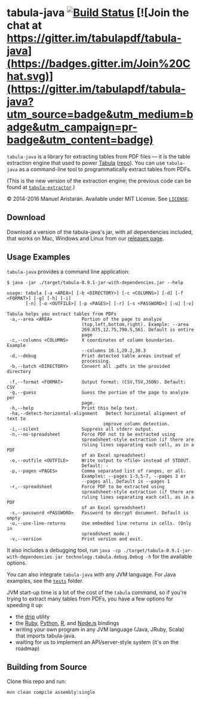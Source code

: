 tabula-java [![Build Status](https://travis-ci.org/tabulapdf/tabula-java.svg?branch=master)](https://travis-ci.org/tabulapdf/tabula-java) [![Join the chat at https://gitter.im/tabulapdf/tabula-java](https://badges.gitter.im/Join%20Chat.svg)](https://gitter.im/tabulapdf/tabula-java?utm_source=badge&utm_medium=badge&utm_campaign=pr-badge&utm_content=badge)
===========

`tabula-java` is a library for extracting tables from PDF files — it is the table extraction engine that used to power [Tabula](http://tabula.technology/) ([repo](http://github.com/tabulapdf/tabula)). You can use `tabula-java` as a command-line tool to programmatically extract tables from PDFs.

(This is the new version of the extraction engine; the previous code can be found at [`tabula-extractor`](http://github.com/tabulapdf/tabula-extractor).)

© 2014-2016 Manuel Aristarán. Available under MIT License. See [`LICENSE`](LICENSE).

## Download

Download a version of the tabula-java's jar, with all dependencies included, that works on Mac, Windows and Linux from our [releases page](../../releases).

## Usage Examples

`tabula-java` provides a command line application:

```
$ java -jar ./target/tabula-0.9.1-jar-with-dependencies.jar --help

usage: tabula [-a <AREA>] [-b <DIRECTORY>] [-c <COLUMNS>] [-d] [-f <FORMAT>] [-g] [-h] [-i]
       [-n] [-o <OUTFILE>] [-p <PAGES>] [-r] [-s <PASSWORD>] [-u] [-v]

Tabula helps you extract tables from PDFs
 -a,--area <AREA>           Portion of the page to analyze
                            (top,left,bottom,right). Example: --area
                            269.875,12.75,790.5,561. Default is entire
                            page
 -c,--columns <COLUMNS>     X coordinates of column boundaries. Example
                            --columns 10.1,20.2,30.3
 -d,--debug                 Print detected table areas instead of
                            processing.
 -b,--batch <DIRECTORY>     Convert all .pdfs in the provided directory

 -f,--format <FORMAT>       Output format: (CSV,TSV,JSON). Default: CSV
 -g,--guess                 Guess the portion of the page to analyze per
                            page.
 -h,--help                  Print this help text.
 -ha,--detect-horizontal-alignment   Detect horizontal alignment of text to
                                    improve column detection.
 -i,--silent                Suppress all stderr output.
 -n,--no-spreadsheet        Force PDF not to be extracted using
                            spreadsheet-style extraction (if there are
                            ruling lines separating each cell, as in a PDF
                            of an Excel spreadsheet)
 -o,--outfile <OUTFILE>     Write output to <file> instead of STDOUT.
                            Default: -
 -p,--pages <PAGES>         Comma separated list of ranges, or all.
                            Examples: --pages 1-3,5-7, --pages 3 or
                            --pages all. Default is --pages 1
 -r,--spreadsheet           Force PDF to be extracted using
                            spreadsheet-style extraction (if there are
                            ruling lines separating each cell, as in a PDF
                            of an Excel spreadsheet)
 -s,--password <PASSWORD>   Password to decrypt document. Default is empty
 -u,--use-line-returns      Use embedded line returns in cells. (Only in
                            spreadsheet mode.)
 -v,--version               Print version and exit.

```

It also includes a debugging tool, run `java -cp ./target/tabula-0.9.1-jar-with-dependencies.jar technology.tabula.debug.Debug -h` for the available options.

You can also integrate `tabula-java` with any JVM language. For Java examples, see the [`tests`](src/test/java/technology/tabula/) folder.

JVM start-up time is a lot of the cost of the `tabula` command, so if you're trying to extract many tables from PDFs, you have a few options for speeding it up:

 - the [drip](https://github.com/ninjudd/drip) utility
 - the [Ruby](http://github.com/tabulapdf/tabula-extractor), [Python](https://github.com/chezou/tabula-py), [R](https://github.com/leeper/tabulizer), and [Node.js](https://github.com/ezodude/tabula-js) bindings
 - writing your own program in any JVM language (Java, JRuby, Scala) that imports tabula-java.
 - waiting for us to implement an API/server-style system (it's on the roadmap)

## Building from Source

Clone this repo and run:

```
mvn clean compile assembly:single
```
